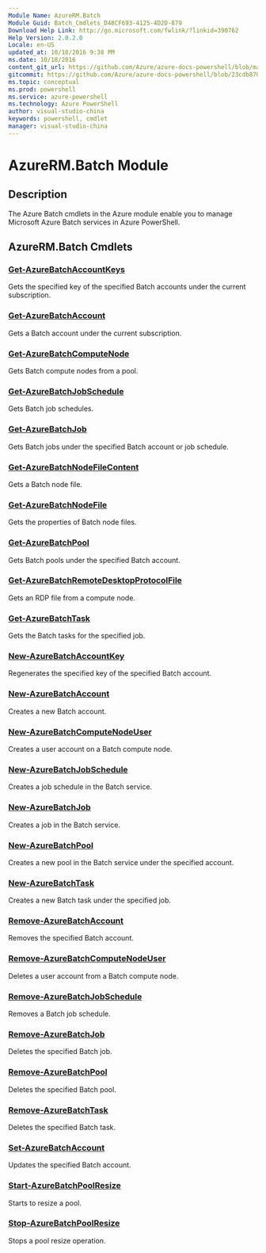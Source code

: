 ```yaml
---
Module Name: AzureRM.Batch
Module Guid: Batch_Cmdlets_D48CF693-4125-4D2D-879
Download Help Link: http://go.microsoft.com/fwlink/?linkid=390762
Help Version: 2.0.2.0
Locale: en-US
updated_at: 10/18/2016 9:38 PM
ms.date: 10/18/2016
content_git_url: https://github.com/Azure/azure-docs-powershell/blob/master/azureps-cmdlets-docs/ResourceManager/AzureRM.Batch/v0.9.8/AzureRM.Batch.md
gitcommit: https://github.com/Azure/azure-docs-powershell/blob/23cdb8705d4ab9807c0e21b238f3b134a7d49c7d/azureps-cmdlets-docs/ResourceManager/AzureRM.Batch/v0.9.8/AzureRM.Batch.md
ms.topic: conceptual
ms.prod: powershell
ms.service: azure-powershell
ms.technology: Azure PowerShell
author: visual-studio-china
keywords: powershell, cmdlet
manager: visual-studio-china
---
```


# AzureRM.Batch Module
## Description
The Azure Batch cmdlets in the Azure module enable you to manage Microsoft Azure Batch services in Azure PowerShell.

## AzureRM.Batch Cmdlets
### [Get-AzureBatchAccountKeys](.\Get-AzureBatchAccountKeys.md)
Gets the specified key of the specified Batch accounts under the current subscription.


### [Get-AzureBatchAccount](.\Get-AzureBatchAccount.md)
Gets a Batch account under the current subscription.


### [Get-AzureBatchComputeNode](.\Get-AzureBatchComputeNode.md)
Gets Batch compute nodes from a pool.


### [Get-AzureBatchJobSchedule](.\Get-AzureBatchJobSchedule.md)
Gets Batch job schedules.


### [Get-AzureBatchJob](.\Get-AzureBatchJob.md)
Gets Batch jobs under the specified Batch account or job schedule.


### [Get-AzureBatchNodeFileContent](.\Get-AzureBatchNodeFileContent.md)
Gets a Batch node file.


### [Get-AzureBatchNodeFile](.\Get-AzureBatchNodeFile.md)
Gets the properties of Batch node files.


### [Get-AzureBatchPool](.\Get-AzureBatchPool.md)
Gets Batch pools under the specified Batch account.


### [Get-AzureBatchRemoteDesktopProtocolFile](.\Get-AzureBatchRemoteDesktopProtocolFile.md)
Gets an RDP file from a compute node.


### [Get-AzureBatchTask](.\Get-AzureBatchTask.md)
Gets the Batch tasks for the specified job.


### [New-AzureBatchAccountKey](.\New-AzureBatchAccountKey.md)
Regenerates the specified key of the specified Batch account.


### [New-AzureBatchAccount](.\New-AzureBatchAccount.md)
Creates a new Batch account.


### [New-AzureBatchComputeNodeUser](.\New-AzureBatchComputeNodeUser.md)
Creates a user account on a Batch compute node.


### [New-AzureBatchJobSchedule](.\New-AzureBatchJobSchedule.md)
Creates a job schedule in the Batch service.


### [New-AzureBatchJob](.\New-AzureBatchJob.md)
Creates a job in the Batch service.


### [New-AzureBatchPool](.\New-AzureBatchPool.md)
Creates a new pool in the Batch service under the specified account.


### [New-AzureBatchTask](.\New-AzureBatchTask.md)
Creates a new Batch task under the specified job.


### [Remove-AzureBatchAccount](.\Remove-AzureBatchAccount.md)
Removes the specified  Batch account.


### [Remove-AzureBatchComputeNodeUser](.\Remove-AzureBatchComputeNodeUser.md)
Deletes a user account from a Batch compute node.


### [Remove-AzureBatchJobSchedule](.\Remove-AzureBatchJobSchedule.md)
Removes a Batch job schedule.


### [Remove-AzureBatchJob](.\Remove-AzureBatchJob.md)
Deletes the specified Batch job.


### [Remove-AzureBatchPool](.\Remove-AzureBatchPool.md)
Deletes the specified Batch pool.


### [Remove-AzureBatchTask](.\Remove-AzureBatchTask.md)
Deletes the specified Batch task.


### [Set-AzureBatchAccount](.\Set-AzureBatchAccount.md)
Updates the specified Batch account.


### [Start-AzureBatchPoolResize](.\Start-AzureBatchPoolResize.md)
Starts to resize a pool.


### [Stop-AzureBatchPoolResize](.\Stop-AzureBatchPoolResize.md)
Stops a pool resize operation.



